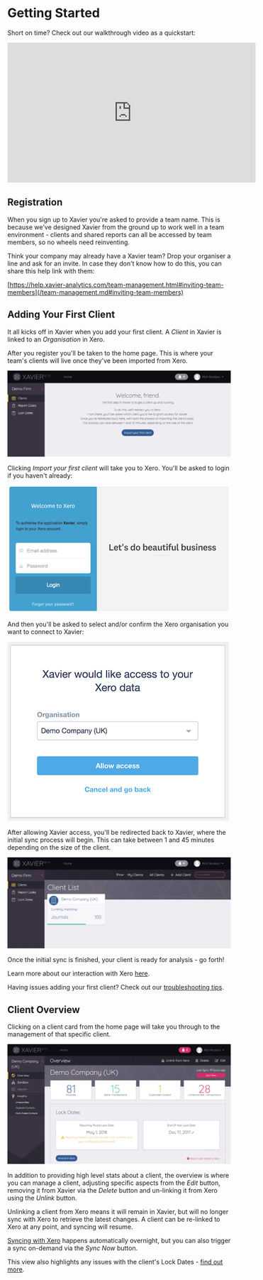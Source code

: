 # Getting Started
Short on time? Check out our walkthrough video as a quickstart:

<iframe width="560" height="315" src="https://www.youtube.com/embed/kcXrI91JmPc?rel=0" frameborder="0" allow="autoplay; encrypted-media" allowfullscreen></iframe>

## Registration

When you sign up to Xavier you're asked to provide a team name. This is because we've designed Xavier from the ground up
to work well in a team environment - clients and shared reports can all be accessed by team members, so no wheels need
reinventing.

Think your company may already have a Xavier team? Drop your organiser a line and ask for an invite. In case they don't
know how to do this, you can share this help link with them:

[https://help.xavier-analytics.com/team-management.html#inviting-team-members](/team-management.md#inviting-team-members)


## Adding Your First Client

It all kicks off in Xavier when you add your first client. A *Client* in Xavier is linked to an *Organisation* in Xero.

After you register you'll be taken to the home page. This is where your team's clients will live once they've been imported from Xero.

![Import your first client](./images/add-first-client.png)

Clicking *Import your first client* will take you to Xero. You'll be asked to login if you haven't already:

![Xero login](./images/xero-login.png)

And then you'll be asked to select and/or confirm the Xero organisation you want to connect to Xavier:

![Select Xero organisation](./images/select-xero-organisation.png)

After allowing Xavier access, you'll be redirected back to Xavier, where the initial sync process will begin.
This can take between 1 and 45 minutes depending on the size of the client.

![Initial client sync](./images/initial-client-sync.png)

Once the initial sync is finished, your client is ready for analysis - go forth!

Learn more about our interaction with Xero [here](/xero-integration.md).

Having issues adding your first client? Check out our [troubleshooting tips](/troubleshooting.md).

## Client Overview
Clicking on a client card from the home page will take you through to the management of that specific client.

![Client Overview](./images/client-overview.png)

In addition to providing high level stats about a client, the overview is where you can manage a client, 
adjusting specific aspects from the *Edit* button, removing it from Xavier via the *Delete* button and un-linking it from
Xero using the *Unlink* button. 

Unlinking a client from Xero means it will remain in Xavier, but will no longer sync with Xero to retrieve the latest 
changes. A client can be re-linked to Xero at any point, and syncing will resume.  

[Syncing with Xero](/xero-integration.md#syncing) happens automatically overnight, but you can also trigger a sync on-demand 
via the *Sync Now* button. 

This view also highlights any issues with the client's Lock Dates - [find out more](/team-management.md#lock-dates).